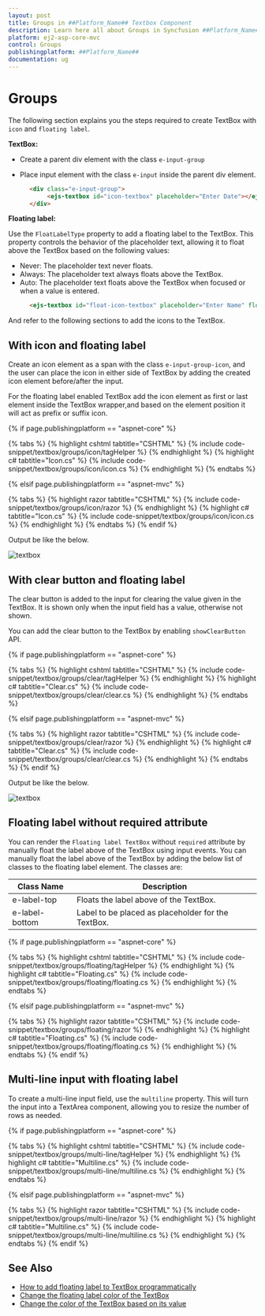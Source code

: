```yaml
---
layout: post
title: Groups in ##Platform_Name## Textbox Component
description: Learn here all about Groups in Syncfusion ##Platform_Name## Textbox component of Syncfusion Essential JS 2 and more.
platform: ej2-asp-core-mvc
control: Groups
publishingplatform: ##Platform_Name##
documentation: ug
---
```



# Groups

The following section explains you the steps required to create TextBox with `icon` and `floating label`.

**TextBox:**

* Create a parent div element with the class `e-input-group`

* Place input element with the class `e-input` inside the parent div element.

```html
      <div class="e-input-group">
           <ejs-textbox id="icon-textbox" placeholder="Enter Date"></ejs-textbox>
      </div>
```

**Floating label:**

Use the `FloatLabelType` property to add a floating label to the TextBox. This property controls the behavior of the placeholder text, allowing it to float above the TextBox based on the following values:

* Never: The placeholder text never floats.
* Always: The placeholder text always floats above the TextBox.
* Auto: The placeholder text floats above the TextBox when focused or when a value is entered.

```html
      <ejs-textbox id="float-icon-textbox" placeholder="Enter Name" floatLabelType="Auto"></ejs-textbox>
```

And refer to the following sections to add the icons to the TextBox.

## With icon and floating label

Create an icon element as a span with the class `e-input-group-icon`, and the user can place the icon in either side of TextBox by adding the created icon element before/after the input.

For the floating label enabled TextBox add the icon element as first or last element inside the TextBox wrapper,and based on the element position it will act as prefix or suffix icon.

{% if page.publishingplatform == "aspnet-core" %}

{% tabs %}
{% highlight cshtml tabtitle="CSHTML" %}
{% include code-snippet/textbox/groups/icon/tagHelper %}
{% endhighlight %}
{% highlight c# tabtitle="Icon.cs" %}
{% include code-snippet/textbox/groups/icon/icon.cs %}
{% endhighlight %}
{% endtabs %}

{% elsif page.publishingplatform == "aspnet-mvc" %}

{% tabs %}
{% highlight razor tabtitle="CSHTML" %}
{% include code-snippet/textbox/groups/icon/razor %}
{% endhighlight %}
{% highlight c# tabtitle="Icon.cs" %}
{% include code-snippet/textbox/groups/icon/icon.cs %}
{% endhighlight %}
{% endtabs %}
{% endif %}


Output be like the below.

![textbox](./images/textbox-icon.png)

## With clear button and floating label

The clear button is added to the input for clearing the value given in the TextBox.
It is shown only when the input field has a value, otherwise not shown.

You can add the clear button to the TextBox by enabling `showClearButton` API.

{% if page.publishingplatform == "aspnet-core" %}

{% tabs %}
{% highlight cshtml tabtitle="CSHTML" %}
{% include code-snippet/textbox/groups/clear/tagHelper %}
{% endhighlight %}
{% highlight c# tabtitle="Clear.cs" %}
{% include code-snippet/textbox/groups/clear/clear.cs %}
{% endhighlight %}
{% endtabs %}

{% elsif page.publishingplatform == "aspnet-mvc" %}

{% tabs %}
{% highlight razor tabtitle="CSHTML" %}
{% include code-snippet/textbox/groups/clear/razor %}
{% endhighlight %}
{% highlight c# tabtitle="Clear.cs" %}
{% include code-snippet/textbox/groups/clear/clear.cs %}
{% endhighlight %}
{% endtabs %}
{% endif %}


Output be like the below.

![textbox](./images/textbox-clear.png)

## Floating label without required attribute

You can render the `Floating label TextBox` without `required` attribute by manually float the label above of the TextBox using input events. You can manually float the label above of the TextBox by adding the below list of classes to the floating label element. The classes are:

Class Name        | Description
------------------| -------------
  e-label-top     | Floats the label above of the TextBox.
  e-label-bottom  | Label to be placed as placeholder for the TextBox.

{% if page.publishingplatform == "aspnet-core" %}

{% tabs %}
{% highlight cshtml tabtitle="CSHTML" %}
{% include code-snippet/textbox/groups/floating/tagHelper %}
{% endhighlight %}
{% highlight c# tabtitle="Floating.cs" %}
{% include code-snippet/textbox/groups/floating/floating.cs %}
{% endhighlight %}
{% endtabs %}

{% elsif page.publishingplatform == "aspnet-mvc" %}

{% tabs %}
{% highlight razor tabtitle="CSHTML" %}
{% include code-snippet/textbox/groups/floating/razor %}
{% endhighlight %}
{% highlight c# tabtitle="Floating.cs" %}
{% include code-snippet/textbox/groups/floating/floating.cs %}
{% endhighlight %}
{% endtabs %}
{% endif %}


## Multi-line input with floating label

To create a multi-line input field, use the `multiline` property. This will turn the input into a TextArea component, allowing you to resize the number of rows as needed.

{% if page.publishingplatform == "aspnet-core" %}

{% tabs %}
{% highlight cshtml tabtitle="CSHTML" %}
{% include code-snippet/textbox/groups/multi-line/tagHelper %}
{% endhighlight %}
{% highlight c# tabtitle="Multiline.cs" %}
{% include code-snippet/textbox/groups/multi-line/multiline.cs %}
{% endhighlight %}
{% endtabs %}

{% elsif page.publishingplatform == "aspnet-mvc" %}

{% tabs %}
{% highlight razor tabtitle="CSHTML" %}
{% include code-snippet/textbox/groups/multi-line/razor %}
{% endhighlight %}
{% highlight c# tabtitle="Multiline.cs" %}
{% include code-snippet/textbox/groups/multi-line/multiline.cs %}
{% endhighlight %}
{% endtabs %}
{% endif %}



## See Also

* [How to add floating label to TextBox programmatically](./how-to/add-floating-label-to-textbox-programmatically)
* [Change the floating label color of the TextBox](./how-to/change-the-floating-label-color-of-the-textbox)
* [Change the color of the TextBox based on its value](./how-to/change-the-color-of-the-textbox-based-on-its-value)
